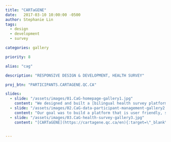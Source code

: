 ```yaml
---
title: "CARTaGENE"
date:   2017-03-10 10:00:00 -0500
author: Stephanie Lin
tags:
  - design
  - development
  - survey

categories: gallery

priority: 8

alias: "cag"

description: "RESPONSIVE DESIGN & DEVELOPMENT, HEALTH SURVEY"

proj_btn: "PARTICIPANTS.CARTAGENE.QC.CA"

slides:
  - slide: "/assets/images/01.CaG-homepage-gallery1.jpg"
    content: "We designed and built a [bilingual health survey platform](https://cartagene.qc.ca/en){:target=\"_blank\"} for [CARTaGENE](https://www.cartagene.qc.ca/){:target=\"_blank\"} that aims to create an infrastructure to facilitate health and genomics studies across Quebec."
  - slide: "/assets/images/02.CaG-data-participant-management-gallery2.jpg"
    content: "Our goal was to build a platform that is user friendly, scalable and flexible enough for other groups to adopt and use for collecting health data across Canada. This included tools to build the [survey](https://cartagene.qc.ca/en){:target=\"_blank\"} as well as two separate platforms that ensure participant identity is kept confidential."
  - slide: "/assets/images/03.CaG-health-survey-gallery3.jpg"
    content: "[CARTaGENE](https://cartagene.qc.ca/en){:target=\"_blank\"} currently has over 42,000 participants who have been invited to use this online portal to complete a follow-up questionnaire. This data will help provide a better understanding of how our environment, lifestyle and genetic background is involved in the development of chronic diseases such as diabetes, cancer and heart disease."    


---
```

